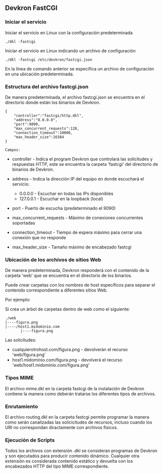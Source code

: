 ## Devkron FastCGI

### Iniciar el servicio

Iniciar el servicio en Linux con la configuración predeterminada
```
./dkl -fastcgi
```

Iniciar el servicio en Linux indicando un archivo de configuración
```
./dkl -fastcgi /etc/devkron/fastcgi.json
```
En la línea de comando anterior se especifica un archivo de configuración en una ubicación predeterminada.

### Estructura del archivo fastcgi.json
De manera predeterminada, el archivo fastcgi.json se encuentra en el directorio donde están los binarios de Devkron.

```
{
    "controller":"fastcgi/http.dkl",
    "address":"0.0.0.0",
    "port":9090,
    "max_concurrent_requests":128,
    "connection_timeout":10000,
    "max_header_size":16384
}

Campos:
```
* controller - Indica el program Devkron que controlará las solicitudes y respuestas HTTP, este se encuentra la carpeta 'fastcgi' del directorio de binarios de Devkron.

* address - Indica la dirección IP del equipo en donde escuchará el servicio:
  *   0.0.0.0 - Escuchar en todas las IPs disponibles
  *   127.0.0.1 - Escuchar en la loopback (local)

* port - Puerto de escucha (predeterminado el 9090)

* max_concurrent_requests - Máximo de conexiones concurrentes soportadas

* connection_timeout - Tiempo de espera máximo para cerrar una conexión que no responde

* max_header_size - Tamaño máximo de encabezado fastcgi

### Ubicación de los archivos de sitios Web

De manera predeterminada, Devkron responderá con el contenido de la carpeta 'web' que se encuentra en el directorio de los binarios.

Puede crear carpetas con los nombres de host específicos para separar el contenido correspondiente a diferentes sitios Web.

Por ejemplo:

Si crea un árbol de carpetas dentro de web como el siguiente:
```
./web
|----figura.png
|----/host1.midominio.com
       |----figura.png
```
Las solicitudes:
* cualquierotrohost.com/figura.png - devolverán el recurso 'web/figura.png'
* host1.midominio.com/figura.png - devolverá el recurso 'web/host1.midominio.com/figura.png'

### Tipos MIME
El archivo mime.dkl en la carpeta fastcgi de la instalación de Devkron contiene la manera como deberán tratarse los diferentes tipos de archivos.

### Enrutamiento
El archivo routing.dkl en la carpeta fastcgi permite programar la manera como serán canalizadas las solicicitudes de recursos, incluso cuando los URI no correspondan diractamente con archivos físicos.

### Ejecución de Scripts
Todos los archivos con extensión .dkl se consideran programas de Devkron y son ejecutados para producir contenido dinámico. Cualquier otra extensión es considerada contenido estático y devuelta con los encabezados HTTP del tipo MIME correspondiente.

